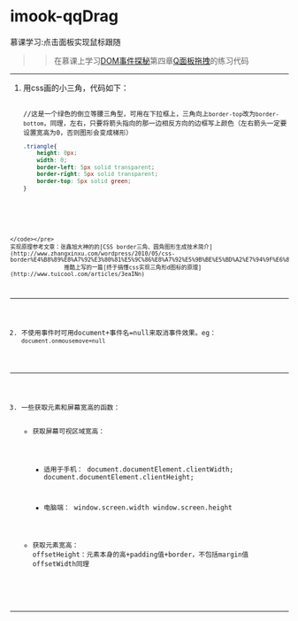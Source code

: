 # imook-qqDrag
慕课学习:点击面板实现鼠标跟随

>> 在慕课上学习[DOM事件探秘](http://www.imooc.com/learn/138)第四章[Q面板拖拽](http://www.imooc.com/video/2162)的练习代码

---
  1. 用css画的小三角，代码如下：
    <pre><code>
      //这是一个绿色的倒立等腰三角型，可用在下拉框上，三角向上`border-top`改为`border-bottom`，同理，左右，只要将箭头指向的那一边相反方向的边框写上颜色（左右箭头一定要设置宽高为0，否则图形会变成梯形）
      ```css
      .triangle{
          height: 0px;
          width: 0;
          border-left: 5px solid transparent;
          border-right: 5px solid transparent;
          border-top: 5px solid green;
      }
 
    </code></pre>
    实现原理参考文章：张鑫旭大神的的[CSS border三角、圆角图形生成技术简介](http://www.zhangxinxu.com/wordpress/2010/05/css-border%E4%B8%89%E8%A7%92%E3%80%81%E5%9C%86%E8%A7%92%E5%9B%BE%E5%BD%A2%E7%94%9F%E6%88%90%E6%8A%80%E6%9C%AF%E7%AE%80%E4%BB%8B/)
                    推酷上写的一篇[终于搞懂css实现三角形d图标的原理](http://www.tuicool.com/articles/3eaINn)
  ---
  2. 不使用事件时可用document+事件名=null来取消事件效果。eg：`document.onmousemove=null` 
  ---
  3. 一些获取元素和屏幕宽高的函数：
      * 获取屏幕可视区域宽高：
        * 适用于手机：
          document.documentElement.clientWidth; 
          document.documentElement.clientHeight;

        * 电脑端：
          window.screen.width
          window.screen.height

      * 获取元素宽高：
        offsetHeight：元素本身的高+padding值+border，不包括margin值
        offsetWidth同理
   ---

